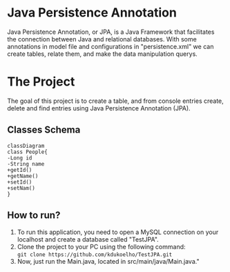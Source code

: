 

# Java Persistence Annotation

Java Persistence Annotation, or JPA, is a Java Framework that facilitates the connection between Java and relational databases. With some annotations in model file and configurations in "persistence.xml" we can create tables, relate them, and make the data manipulation querys.

# The Project

The goal of this project is to create a table, and from console entries create, delete and find entries using Java Persistence Annotation (JPA).

## Classes Schema

```mermaid
classDiagram
class People{
-Long id
-String name
+getId()
+getName()
+setId()
+setNam()
}
```


## How to run?

<ol>
	<li>To run this application, you need to open a MySQL connection on your localhost and create a database called "TestJPA".</li>
	<li>Clone the project to your PC using the following command: 
		<br> <code>git clone https://github.com/kdukoelho/TestJPA.git</code></li>
	<li>Now, just run the Main.java, located in src/main/java/Main.java."</li>
</ol>
